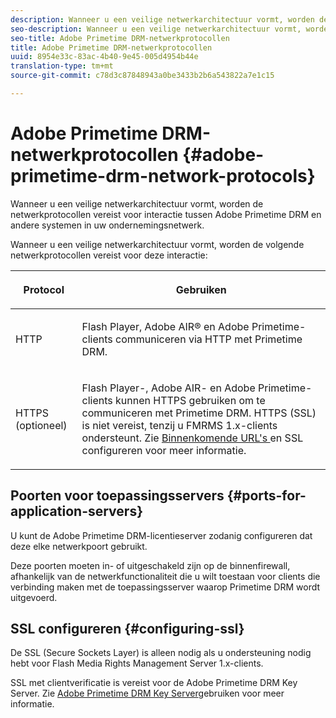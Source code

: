 ```yaml
---
description: Wanneer u een veilige netwerkarchitectuur vormt, worden de netwerkprotocollen vereist voor interactie tussen Adobe Primetime DRM en andere systemen in uw ondernemingsnetwerk.
seo-description: Wanneer u een veilige netwerkarchitectuur vormt, worden de netwerkprotocollen vereist voor interactie tussen Adobe Primetime DRM en andere systemen in uw ondernemingsnetwerk.
seo-title: Adobe Primetime DRM-netwerkprotocollen
title: Adobe Primetime DRM-netwerkprotocollen
uuid: 8954e33c-83ac-4b40-9e45-005d4954b44e
translation-type: tm+mt
source-git-commit: c78d3c87848943a0be3433b2b6a543822a7e1c15

---
```



# Adobe Primetime DRM-netwerkprotocollen {#adobe-primetime-drm-network-protocols}

Wanneer u een veilige netwerkarchitectuur vormt, worden de netwerkprotocollen vereist voor interactie tussen Adobe Primetime DRM en andere systemen in uw ondernemingsnetwerk.

Wanneer u een veilige netwerkarchitectuur vormt, worden de volgende netwerkprotocollen vereist voor deze interactie:

<table frame="all" colsep="1" rowsep="1" class="+ topic/table adobe-d/table " id="table_itc_33z_n4"> 
 <thead class="- topic/thead "> 
  <tr rowsep="1" class="- topic/row "> 
   <th colname="1" class="- topic/entry entry"> <p class="- topic/p ">Protocol </p> </th> 
   <th colname="2" class="- topic/entry entry"> <p class="- topic/p ">Gebruiken </p> </th> 
  </tr> 
 </thead>
 <tbody class="- topic/tbody "> 
  <tr rowsep="1" class="- topic/row "> 
   <td colname="1" class="- topic/entry "> <p class="- topic/p ">HTTP </p> </td> 
   <td colname="2" class="- topic/entry "> <p class="- topic/p ">Flash Player, Adobe AIR® en Adobe Primetime-clients communiceren via HTTP met Primetime DRM. </p> </td> 
  </tr> 
  <tr rowsep="0" class="- topic/row "> 
   <td colname="1" class="- topic/entry "> <p class="- topic/p ">HTTPS (optioneel) </p> </td> 
   <td colname="2" class="- topic/entry "> <p class="- topic/p ">Flash Player-, Adobe AIR- en Adobe Primetime-clients kunnen HTTPS gebruiken om te communiceren met Primetime DRM. HTTPS (SSL) is niet vereist, tenzij u FMRMS 1.x-clients ondersteunt. Zie <a href="../../secure-deployment-guidelines/overview/network-topology-firewall-rules.md" format="dita" scope="local"> Binnenkomende URL's </a> en SSL configureren voor meer informatie. </p> </td> 
  </tr> 
 </tbody> 
</table>

## Poorten voor toepassingsservers {#ports-for-application-servers}

U kunt de Adobe Primetime DRM-licentieserver zodanig configureren dat deze elke netwerkpoort gebruikt.

Deze poorten moeten in- of uitgeschakeld zijn op de binnenfirewall, afhankelijk van de netwerkfunctionaliteit die u wilt toestaan voor clients die verbinding maken met de toepassingsserver waarop Primetime DRM wordt uitgevoerd.

## SSL configureren {#configuring-ssl}

De SSL (Secure Sockets Layer) is alleen nodig als u ondersteuning nodig hebt voor Flash Media Rights Management Server 1.x-clients.

SSL met clientverificatie is vereist voor de Adobe Primetime DRM Key Server. Zie [Adobe Primetime DRM Key Server](../../using-the-drm-key-server/requirements.md)gebruiken voor meer informatie.